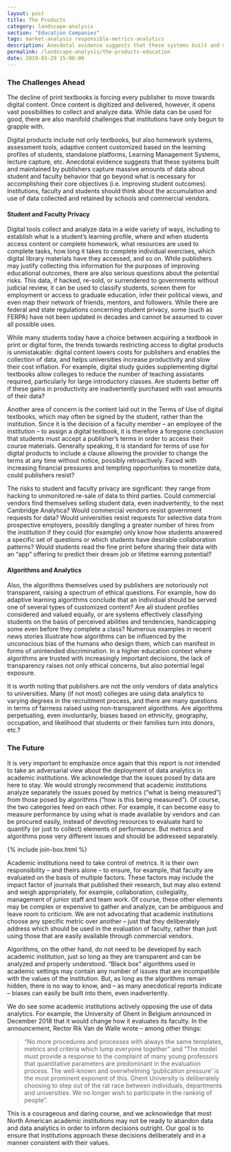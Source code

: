 ```yaml
---
layout: post
title: The Products
category: landscape-analysis
section: "Education Companies"
tags: market-analysis responsible-metrics-analytics
description: Anecdotal evidence suggests that these systems built and maintained by publishers capture massive amounts of data about student and faculty behavior that go beyond what is necessary for accomplishing their core objectives (i.e. improving student outcomes). Institutions, faculty and students should think about the accumulation and use of data collected and retained by schools and commercial vendors.
permalink: /landscape-analysis/the-products-education
date: 2019-03-29 15:00:00
---
```


### The Challenges Ahead

The decline of print textbooks is forcing every publisher to move towards digital content. Once content is digitized and delivered, however, it opens vast possibilities to collect and analyze data. While data can be used for good, there are also manifold challenges that institutions have only begun to grapple with.

Digital products include not only textbooks, but also homework systems, assessment tools, adaptive content customized based on the learning profiles of students, standalone platforms, Learning Management Systems, lecture capture, etc. Anecdotal evidence suggests that these systems built and maintained by publishers capture massive amounts of data about student and faculty behavior that go beyond what is necessary for accomplishing their core objectives (i.e. improving student outcomes). Institutions, faculty and students should think about the accumulation and use of data collected and retained by schools and commercial vendors.

#### Student and Faculty Privacy

Digital tools collect and analyze data in a wide variety of ways, including to establish what is a student’s learning profile, where and when students access content or complete homework, what resources are used to complete tasks, how long it takes to complete individual exercises, which digital library materials have they accessed, and so on. While publishers may justify collecting this information for the purposes of improving educational outcomes, there are also serious questions about the potential risks. This data, if hacked, re-sold, or surrendered to governments without judicial review, it can be used to classify students, screen them for employment or access to graduate education, infer their political views, and even map their network of friends, mentors, and followers. While there are federal and state regulations concerning student privacy, some (such as FERPA) have not been updated in decades and cannot be assumed to cover all possible uses.

While many students today have a choice between acquiring a textbook in print or digital form, the trends towards restricting access to digital products is unmistakable: digital content lowers costs for publishers and enables the collection of data, and helps universities increase productivity and slow their cost inflation. For example, digital study guides supplementing digital textbooks allow colleges to reduce the number of teaching assistants required, particularly for large introductory classes. Are students better off if these gains in productivity are inadvertently purchased with vast amounts of their data?

Another area of concern is the content laid out in the Terms of Use of digital textbooks, which may often be signed by the student, rather than the institution. Since it is the decision of a faculty member – an employee of the institution – to assign a digital textbook, it is therefore a foregone conclusion that students must accept a publisher’s terms in order to access their course materials. Generally speaking, it is standard for terms of use for digital products to include a clause allowing the provider to change the terms at any time without notice, possibly retroactively. Faced with increasing financial pressures and tempting opportunities to monetize data, could publishers resist?

The risks to student and faculty privacy are significant: they range from hacking to unmonitored re-sale of data to third parties. Could commercial vendors find themselves selling student data, even inadvertently, to the next Cambridge Analytica? Would commercial vendors resist government requests for data? Would universities resist requests for selective data from prospective employers, possibly dangling a greater number of hires from the institution if they could (for example) only know how students answered a specific set of questions or which students have desirable collaboration patterns? Would students read the fine print before sharing their data with an “app” offering to predict their dream job or lifetime earning potential?

#### Algorithms and Analytics

Also, the algorithms themselves used by publishers are notoriously not transparent, raising a spectrum of ethical questions. For example, how do adaptive learning algorithms conclude that an individual should be served one of several types of customized content? Are all student profiles considered and valued equally, or are systems effectively classifying students on the basis of perceived abilities and tendencies, handicapping some even before they complete a class? Numerous examples in recent news stories illustrate how algorithms can be influenced by the unconscious bias of the humans who design them, which can manifest in forms of unintended discrimination. In a higher education context where algorithms are trusted with increasingly important decisions, the lack of transparency raises not only ethical concerns, but also potential legal exposure.

It is worth noting that publishers are not the only vendors of data analytics to universities. Many (if not most) colleges are using data analytics to varying degrees in the recruitment process, and there are many questions in terms of fairness raised using non-transparent algorithms. Are algorithms perpetuating, even involuntarily, biases based on ethnicity, geography, occupation, and likelihood that students or their families turn into donors, etc.?

### The Future

It is very important to emphasize once again that this report is not intended to take an adversarial view about the deployment of data analytics in academic institutions. We acknowledge that the issues posed by data are here to stay. We would strongly recommend that academic institutions analyze separately the issues posed by metrics (“what is being measured”) from those posed by algorithms (“how is this being measured”). Of course, the two categories feed on each other. For example, it can become easy to measure performance by using what is made available by vendors and can be procured easily, instead of devoting resources to evaluate hard to quantify (or just to collect) elements of performance. But metrics and algorithms pose very different issues and should be addressed separately.

{% include join-box.html %}

Academic institutions need to take control of metrics. It is their own responsibility – and theirs alone – to ensure, for example, that faculty are evaluated on the basis of multiple factors. These factors may include the impact factor of journals that published their research, but may also extend and weigh appropriately, for example, collaboration, collegiality, management of junior staff and team work. Of course, these other elements may be complex or expensive to gather and analyze, can be ambiguous and leave room to criticism. We are not advocating that academic institutions choose any specific metric over another – just that they deliberately address which should be used in the evaluation of faculty, rather than just using those that are easily available through commercial vendors.

Algorithms, on the other hand, do not need to be developed by each academic institution, just so long as they are transparent and can be analyzed and properly understood. “Black box” algorithms used in academic settings may contain any number of issues that are incompatible with the values of the institution. But, as long as the algorithms remain hidden, there is no way to know, and – as many anecdotical reports indicate – biases can easily be built into them, even inadvertently.

We do see some academic institutions actively opposing the use of data analytics. For example, the University of Ghent in Belgium announced in December 2018 that it would change how it evaluates its faculty. In the announcement, Rector Rik Van de Walle wrote – among other things:
>“No more procedures and processes with always the same templates, metrics and criteria which lump everyone together” and “The model must provide a response to the complaint of many young professors that quantitative parameters are predominant in the evaluation process. The well-known and overwhelming ‘publication pressure’ is the most prominent exponent of this. Ghent University is deliberately choosing to step out of the rat race between individuals, departments and universities. We no longer wish to participate in the ranking of people”.

This is a courageous and daring course, and we acknowledge that most North American academic institutions may not be ready to abandon data and data analytics in order to inform decisions outright. Our goal is to ensure that institutions approach these decisions deliberately and in a manner consistent with their values.
